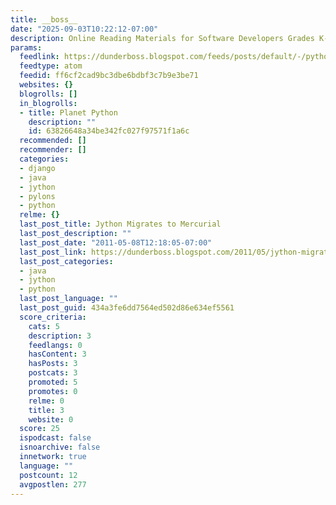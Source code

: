 ```yaml
---
title: __boss__
date: "2025-09-03T10:22:12-07:00"
description: Online Reading Materials for Software Developers Grades K-8 - 3
params:
  feedlink: https://dunderboss.blogspot.com/feeds/posts/default/-/python
  feedtype: atom
  feedid: ff6cf2cad9bc3dbe6bdbf3c7b9e3be71
  websites: {}
  blogrolls: []
  in_blogrolls:
  - title: Planet Python
    description: ""
    id: 63826648a34be342fc027f97571f1a6c
  recommended: []
  recommender: []
  categories:
  - django
  - java
  - jython
  - pylons
  - python
  relme: {}
  last_post_title: Jython Migrates to Mercurial
  last_post_description: ""
  last_post_date: "2011-05-08T12:18:05-07:00"
  last_post_link: https://dunderboss.blogspot.com/2011/05/jython-migrates-to-mercurial.html
  last_post_categories:
  - java
  - jython
  - python
  last_post_language: ""
  last_post_guid: 434a3fe6dd7564ed502d86e634ef5561
  score_criteria:
    cats: 5
    description: 3
    feedlangs: 0
    hasContent: 3
    hasPosts: 3
    postcats: 3
    promoted: 5
    promotes: 0
    relme: 0
    title: 3
    website: 0
  score: 25
  ispodcast: false
  isnoarchive: false
  innetwork: true
  language: ""
  postcount: 12
  avgpostlen: 277
---
```

